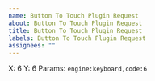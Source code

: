 ```yaml
---
name: Button To Touch Plugin Request
about: Button To Touch Plugin Request
title: Button To Touch Plugin Request
labels: Button To Touch Plugin Request
assignees: ""
---
```


<!--
Default Key: C

X Range: 0-319
Y Range: 0-239

Get X and Y with https://github.com/vvanelslande/vvctre-plugin-get-touch-screen-x-y/releases/tag/1.0.1
-->

X: 6
Y: 6
Params: `engine:keyboard,code:6`
